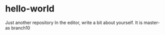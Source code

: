 # hello-world
Just another repository
In the editor, write a bit about yourself.
It is master-as branch10
